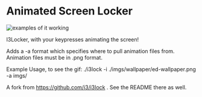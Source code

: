 Animated Screen Locker
===============================
![examples of it working](http://thumbs.gfycat.com/QuaintAnchoredBoaconstrictor-size_restricted.gif)

I3Locker, with your keypresses animating the screen!

Adds a -a format which specifies where to pull animation files from. Animation files must be in .png format. 

Example Usage, to see the gif: ./i3lock -i ./imgs/wallpaper/ed-wallpaper.png -a imgs/

A fork from https://github.com/i3/i3lock . See the README there as well.
